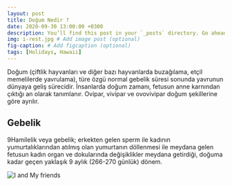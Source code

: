 ```yaml
---
layout: post
title: Doğum Nedir ?
date: 2020-09-30 13:00:00 +0300
description: You’ll find this post in your `_posts` directory. Go ahead and edit it and re-build the site to see your changes. # Add post description (optional)
img: i-rest.jpg # Add image post (optional)
fig-caption: # Add figcaption (optional)
tags: [Holidays, Hawaii]
---
```

Doğum (çiftlik hayvanları ve diğer bazı hayvanlarda buzağılama, etçil memelilerde yavrulama), türe özgü normal gebelik süresi sonunda yavrunun dünyaya geliş sürecidir. İnsanlarda doğum zamanı, fetusun anne karnından çıktığı an olarak tanımlanır. Ovipar, vivipar ve ovovivipar doğum şekillerine göre ayrılır.

## Gebelik
9Hamilelik veya gebelik; erkekten gelen sperm ile kadının yumurtalıklarından atılmış olan yumurtanın döllenmesi ile meydana gelen fetusun kadın organ ve dokularında değişiklikler meydana getirdiği, doğuma kadar geçen yaklaşık 9 aylık (266-270 günlük) dönem.

![I and My friends]({{site.baseurl}}/assets/img/we-in-rest.jpg)
